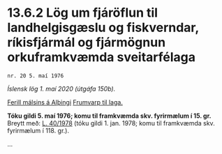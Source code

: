 # 13.6.2 Lög um fjáröflun til landhelgisgæslu og fiskverndar, ríkisfjármál og fjármögnun orkuframkvæmda sveitarfélaga

`nr. 20 5. maí 1976`

_Íslensk lög 1. maí 2020 (útgáfa 150b)._

[Ferill málsins á Alþingi](https://www.althingi.is/thingstorf/thingmalalistar-eftir-thingum/ferill/?ltg=97&mnr=266)
[Frumvarp til laga.](https://www.althingi.is/altext/97/s/pdf/0595.pdf)

**Tóku gildi 5. maí 1976; komu til framkvæmda skv. fyrirmælum í 15. gr.**
Breytt með:
[L. 40/1978](https://althingi.is/altext/stjtnr.html#1978040) (tóku gildi 1. jan. 1978; komu til framkvæmda skv. fyrirmælum í 118. gr.).

…
